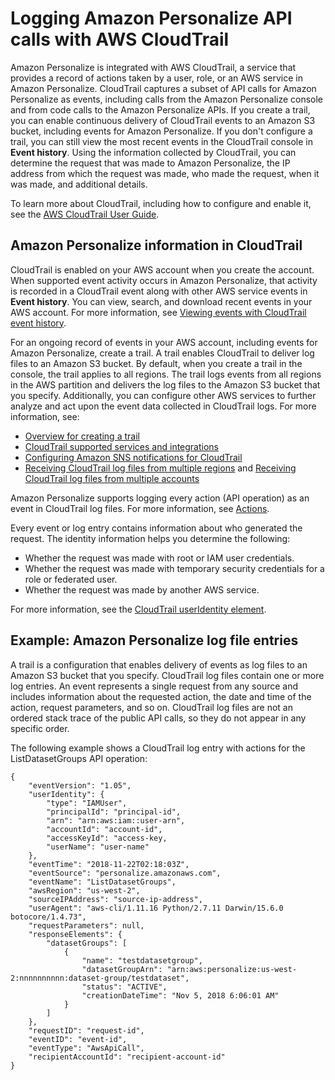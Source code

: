 # Logging Amazon Personalize API calls with AWS CloudTrail<a name="logging-using-cloudtrail"></a>

Amazon Personalize is integrated with AWS CloudTrail, a service that provides a record of actions taken by a user, role, or an AWS service in Amazon Personalize\. CloudTrail captures a subset of API calls for Amazon Personalize as events, including calls from the Amazon Personalize console and from code calls to the Amazon Personalize APIs\. If you create a trail, you can enable continuous delivery of CloudTrail events to an Amazon S3 bucket, including events for Amazon Personalize\. If you don't configure a trail, you can still view the most recent events in the CloudTrail console in **Event history**\. Using the information collected by CloudTrail, you can determine the request that was made to Amazon Personalize, the IP address from which the request was made, who made the request, when it was made, and additional details\. 

To learn more about CloudTrail, including how to configure and enable it, see the [AWS CloudTrail User Guide](https://docs.aws.amazon.com/awscloudtrail/latest/userguide/)\.

## Amazon Personalize information in CloudTrail<a name="service-name-info-in-cloudtrail"></a>

CloudTrail is enabled on your AWS account when you create the account\. When supported event activity occurs in Amazon Personalize, that activity is recorded in a CloudTrail event along with other AWS service events in **Event history**\. You can view, search, and download recent events in your AWS account\. For more information, see [Viewing events with CloudTrail event history](https://docs.aws.amazon.com/awscloudtrail/latest/userguide/view-cloudtrail-events.html)\. 

For an ongoing record of events in your AWS account, including events for Amazon Personalize, create a trail\. A trail enables CloudTrail to deliver log files to an Amazon S3 bucket\. By default, when you create a trail in the console, the trail applies to all regions\. The trail logs events from all regions in the AWS partition and delivers the log files to the Amazon S3 bucket that you specify\. Additionally, you can configure other AWS services to further analyze and act upon the event data collected in CloudTrail logs\. For more information, see: 
+ [Overview for creating a trail](https://docs.aws.amazon.com/awscloudtrail/latest/userguide/cloudtrail-create-and-update-a-trail.html)
+ [CloudTrail supported services and integrations](https://docs.aws.amazon.com/awscloudtrail/latest/userguide/cloudtrail-aws-service-specific-topics.html#cloudtrail-aws-service-specific-topics-integrations)
+ [Configuring Amazon SNS notifications for CloudTrail](https://docs.aws.amazon.com/awscloudtrail/latest/userguide/getting_notifications_top_level.html)
+ [Receiving CloudTrail log files from multiple regions](https://docs.aws.amazon.com/awscloudtrail/latest/userguide/receive-cloudtrail-log-files-from-multiple-regions.html) and [Receiving CloudTrail log files from multiple accounts](https://docs.aws.amazon.com/awscloudtrail/latest/userguide/cloudtrail-receive-logs-from-multiple-accounts.html)

Amazon Personalize supports logging every action \(API operation\) as an event in CloudTrail log files\. For more information, see [Actions](API_Operations.md)\.

Every event or log entry contains information about who generated the request\. The identity information helps you determine the following: 
+ Whether the request was made with root or IAM user credentials\.
+ Whether the request was made with temporary security credentials for a role or federated user\.
+ Whether the request was made by another AWS service\.

For more information, see the [CloudTrail userIdentity element](https://docs.aws.amazon.com/awscloudtrail/latest/userguide/cloudtrail-event-reference-user-identity.html)\.

## Example: Amazon Personalize log file entries<a name="understanding-service-name-entries"></a>

 A trail is a configuration that enables delivery of events as log files to an Amazon S3 bucket that you specify\. CloudTrail log files contain one or more log entries\. An event represents a single request from any source and includes information about the requested action, the date and time of the action, request parameters, and so on\. CloudTrail log files are not an ordered stack trace of the public API calls, so they do not appear in any specific order\.

The following example shows a CloudTrail log entry with actions for the ListDatasetGroups API operation: 

```
{
    "eventVersion": "1.05",
    "userIdentity": {
        "type": "IAMUser",
        "principalId": "principal-id",
        "arn": "arn:aws:iam::user-arn",
        "accountId": "account-id",
        "accessKeyId": "access-key,
        "userName": "user-name"
    },
    "eventTime": "2018-11-22T02:18:03Z",
    "eventSource": "personalize.amazonaws.com",
    "eventName": "ListDatasetGroups",
    "awsRegion": "us-west-2",
    "sourceIPAddress": "source-ip-address",
    "userAgent": "aws-cli/1.11.16 Python/2.7.11 Darwin/15.6.0 botocore/1.4.73",
    "requestParameters": null,
    "responseElements": {
        "datasetGroups": [
            {
                "name": "testdatasetgroup",
                "datasetGroupArn": "arn:aws:personalize:us-west-2:nnnnnnnnnn:dataset-group/testdataset",
                "status": "ACTIVE",
                "creationDateTime": "Nov 5, 2018 6:06:01 AM"
            }
        ]
    },
    "requestID": "request-id",
    "eventID": "event-id",
    "eventType": "AwsApiCall",
    "recipientAccountId": "recipient-account-id"
}
```